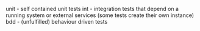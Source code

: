 
unit - self contained unit tests
int - integration tests that depend on a running system or external services (some tests create their own instance)
bdd - (unfulfilled) behaviour driven tests


